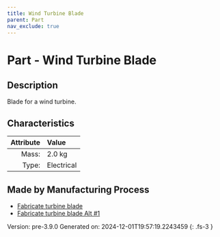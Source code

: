 ```yaml
---
title: Wind Turbine Blade
parent: Part
nav_exclude: true
---
```

# Part - Wind Turbine Blade

## Description
Blade for a wind turbine.

## Characteristics

| Attribute      | Value |
|--------:|:------|
|Mass:|2.0 kg|
|Type:|Electrical|

## Made by Manufacturing Process

- [Fabricate turbine blade](../process/fabricate-turbine-blade.html)
- [Fabricate turbine blade Alt #1](../process/fabricate-turbine-blade-alt--1.html)



Version: pre-3.9.0 Generated on: 2024-12-01T19:57:19.2243459
{: .fs-3 }

